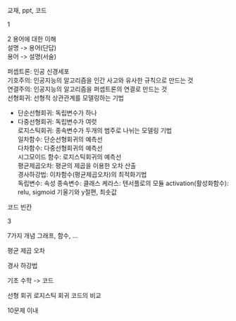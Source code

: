 교재, ppt, 코드

1


2
용어에 대한 이해   
설명 -> 용어(단답)      
용어 -> 설명(서술)      

퍼셉트론: 인공 신경세포   
기호주의: 인공지능의 알고리즘을 인간 사고와 유사한 규칙으로 만드는 것   
연결주의: 인공지능의 알고리즘을 퍼셉트론의 연결로 만드는 것   
선형회귀: 선형적 상관관계를 모델링하는 기법   
- 단순선형회귀: 독립변수가 하나   
- 다중선형회귀: 독립변수가 여럿      
로지스틱회귀: 종속변수가 두개의 범주로 나뉘는 모델링 기법   
일차함수: 단순선형회귀의 예측선   
다차함수: 다중선형회귀의 예측선      
시그모이드 함수: 로지스틱회귀의 예측선   
평균제곱오차: 평균의 제곱을 이용한 오차 산출   
경사하강법: 이차함수(평균제곱오차)의 최적화기법    
독립변수: 속성
종속변수: 클래스
케라스: 텐서플로의 모듈
activation(활성화함수): relu, sigmoid
기울기와 y절편, 최솟값

코드 빈칸

3

7가지 개념
그래프, 함수, ...

평균 제곱 오차

경사 하강법

기초 수학 -> 코드



선형 회귀 로지스틱 회귀 코드의 비교


10문제 이내
